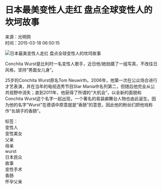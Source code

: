 # 日本最美变性人走红 盘点全球变性人的坎坷故事

来源：光明网  
时间：2015-03-18 06:50:15

![日本最美变性人走红 盘点全球变性人的坎坷故事](http://news.xinhuanet.com/photo/2015-03/18/127591523_14266325129871n.jpg)

Conchita Wurst是比利时一名变性人歌手，近日他/她拍摄了一组写真，不改往日风格，坚持“男面女儿身”。

25岁的Conchita Wurst原名Tom Neuwirth。2006年，他第一次在公众场合进行才艺表演，并在当年的电视选秀节目Star Mania中名列第二，但随后他完全从公共视野中消失；直到2011年，他获得了所谓的“大机会”，以全新的面貌和Conchita Wurst这个名字一起出现，一个著名的易装癖舞台人物也由此诞生。因为他的名字“Wurst”在德语中原意就是“香肠”的意思，因此他的粉丝们把他戏称作“长胡子的香肠”。

标签：  
变性人  
变性美女  
父亲  
母亲  
wurst  
日本民众  
故事  
变性手术  
香肠  
怀孕父亲